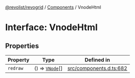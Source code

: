 [@revolist/revogrid](README.md) / [Components](Namespace.Components.md) / VnodeHtml

# Interface: VnodeHtml

## Properties

| Property | Type | Defined in |
| ------ | ------ | ------ |
| `redraw` | () => [`VNode`](Interface.VNode.md)[] | [src/components.d.ts:682](https://github.com/revolist/revogrid/blob/424884a9332ccde4a5d40c39536fe61d1ccacbfc/src/components.d.ts#L682) |

